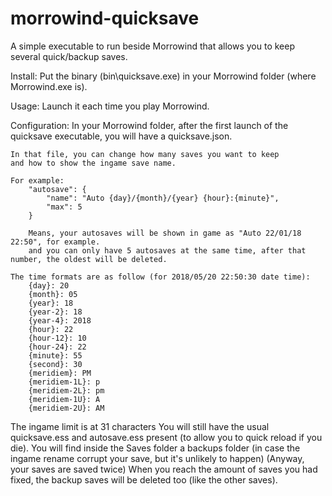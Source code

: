 # morrowind-quicksave
A simple executable to run beside Morrowind that allows you to keep several quick/backup saves.

Install:
  Put the binary (bin\quicksave.exe) in your Morrowind folder (where Morrowind.exe is).

Usage:
  Launch it each time you play Morrowind.

Configuration:
    In your Morrowind folder, after the first launch of the quicksave executable,
    you will have a quicksave.json.

    In that file, you can change how many saves you want to keep
    and how to show the ingame save name.

    For example:
        "autosave": {
            "name": "Auto {day}/{month}/{year} {hour}:{minute}",
            "max": 5
        }

        Means, your autosaves will be shown in game as "Auto 22/01/18 22:50", for example.
        and you can only have 5 autosaves at the same time, after that number, the oldest will be deleted.

    The time formats are as follow (for 2018/05/20 22:50:30 date time):
        {day}: 20
        {month}: 05
        {year}: 18
        {year-2}: 18
        {year-4}: 2018
        {hour}: 22
        {hour-12}: 10
        {hour-24}: 22
        {minute}: 55
        {second}: 30
        {meridiem}: PM
        {meridiem-1L}: p
        {meridiem-2L}: pm
        {meridiem-1U}: A
        {meridiem-2U}: AM
    
The ingame limit is at 31 characters
You will still have the usual quicksave.ess and autosave.ess present (to allow you to quick reload if you die).
You will find inside the Saves folder a backups folder (in case the ingame rename corrupt your save, but it's unlikely to happen)
(Anyway, your saves are saved twice)
When you reach the amount of saves you had fixed, the backup saves will be deleted too (like the other saves).